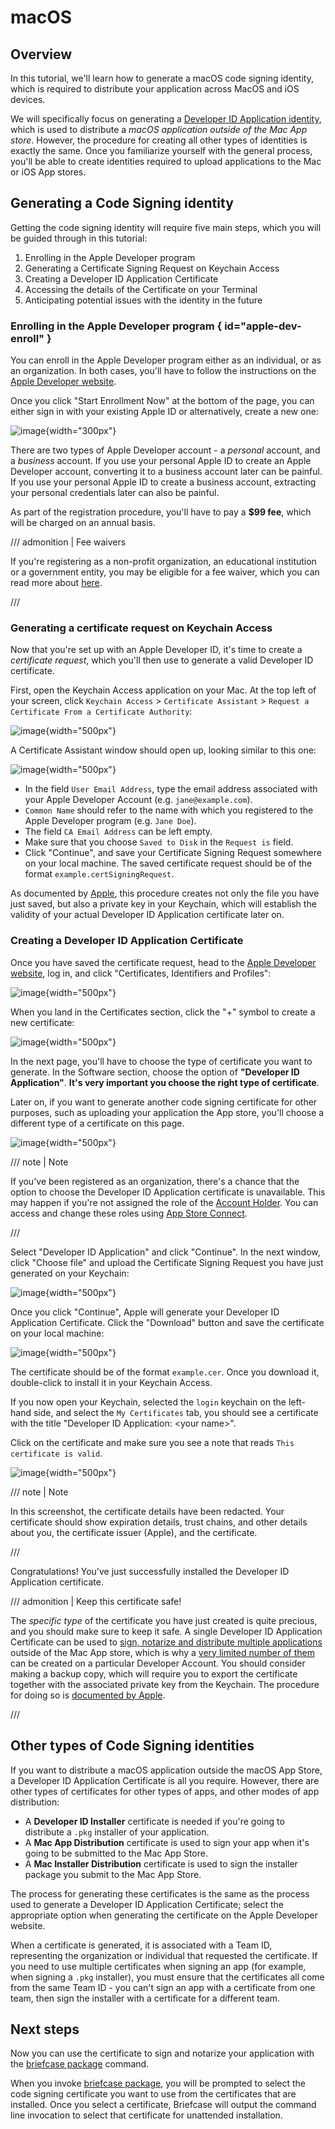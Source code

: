 # macOS

## Overview

In this tutorial, we'll learn how to generate a macOS code signing
identity, which is required to distribute your application across MacOS
and iOS devices.

We will specifically focus on generating a [Developer ID Application
identity](https://developer.apple.com/developer-id/), which is used to
distribute a *macOS application outside of the Mac App store*. However,
the procedure for creating all other types of identities is exactly the
same. Once you familiarize yourself with the general process, you'll be
able to create identities required to upload applications to the Mac or
iOS App stores.

## Generating a Code Signing identity

Getting the code signing identity will require five main steps, which
you will be guided through in this tutorial:

1.  Enrolling in the Apple Developer program
2.  Generating a Certificate Signing Request on Keychain Access
3.  Creating a Developer ID Application Certificate
4.  Accessing the details of the Certificate on your Terminal
5.  Anticipating potential issues with the identity in the future

### Enrolling in the Apple Developer program  { id="apple-dev-enroll" }

You can enroll in the Apple Developer program either as an individual,
or as an organization. In both cases, you'll have to follow the
instructions on the [Apple Developer
website](https://developer.apple.com/programs/enroll/).

Once you click "Start Enrollment Now" at the bottom of the page, you can
either sign in with your existing Apple ID or alternatively, create a
new one:

![image](images/AppleID.png){width="300px"}

There are two types of Apple Developer account - a *personal* account,
and a *business* account. If you use your personal Apple ID to create an
Apple Developer account, converting it to a business account later can
be painful. If you use your personal Apple ID to create a business
account, extracting your personal credentials later can also be painful.

As part of the registration procedure, you'll have to pay a **\$99
fee**, which will be charged on an annual basis.

/// admonition | Fee waivers

If you're registering as a non-profit organization, an educational
institution or a government entity, you may be eligible for a fee
waiver, which you can read more about
[here](https://developer.apple.com/help/account/membership/fee-waivers/).


///

### Generating a certificate request on Keychain Access

Now that you're set up with an Apple Developer ID, it's time to create a
*certificate request*, which you'll then use to generate a valid
Developer ID certificate.

First, open the Keychain Access application on your Mac. At the top left
of your screen, click `Keychain Access` \> `Certificate Assistant` \>
`Request a Certificate From a Certificate Authority`:

![image](images/Keychain_request1.png){width="500px"}

A Certificate Assistant window should open up, looking similar to this
one:

![image](images/Keychain_request2.png){width="500px"}

- In the field `User Email Address`, type the email address associated
  with your Apple Developer Account (e.g. `jane@example.com`).
- `Common Name` should refer to the name with which you registered to
  the Apple Developer program (e.g. `Jane Doe`).
- The field `CA Email Address` can be left empty.
- Make sure that you choose `Saved to Disk` in the `Request is` field.
- Click "Continue", and save your Certificate Signing Request somewhere
  on your local machine. The saved certificate request should be of the
  format `example.certSigningRequest`.

As documented by
[Apple](https://help.apple.com/xcode/mac/current/#/dev97211aeac), this
procedure creates not only the file you have just saved, but also a
private key in your Keychain, which will establish the validity of your
actual Developer ID Application certificate later on.

### Creating a Developer ID Application Certificate

Once you have saved the certificate request, head to the [Apple
Developer website](https://developer.apple.com/), log in, and click
"Certificates, Identifiers and Profiles":

![image](images/Certificates_Identifiers_Profiles.png){width="500px"}

When you land in the Certificates section, click the "+" symbol to
create a new certificate:

![image](images/Create_certificate.png){width="500px"}

In the next page, you'll have to choose the type of certificate you want
to generate. In the Software section, choose the option of **"Developer
ID Application"**. **It's very important you choose the right type of
certificate**.

Later on, if you want to generate another code signing certificate for
other purposes, such as uploading your application the App store, you'll
choose a different type of a certificate on this page.

![image](images/Choose_developerID_application.png){width="500px"}

/// note | Note

If you've been registered as an organization, there's a chance that the
option to choose the Developer ID Application certificate is
unavailable. This may happen if you're not assigned the role of the
[Account
Holder](https://developer.apple.com/documentation/security/notarizing-macos-software-before-distribution).
You can access and change these roles using [App Store
Connect](https://appstoreconnect.apple.com/login).

///

Select "Developer ID Application" and click "Continue". In the next
window, click "Choose file" and upload the Certificate Signing Request
you have just generated on your Keychain:

![image](images/Upload_certificate_request.png){width="500px"}

Once you click "Continue", Apple will generate your Developer ID
Application Certificate. Click the "Download" button and save the
certificate on your local machine:

![image](images/Download_certificate.png){width="500px"}

The certificate should be of the format `example.cer`. Once you download
it, double-click to install it in your Keychain Access.

If you now open your Keychain, selected the `login` keychain on the
left-hand side, and select the `My Certificates` tab, you should see a
certificate with the title "Developer ID Application: \<your name\>".

Click on the certificate and make sure you see a note that reads
`This certificate is valid`.

![image](images/Valid_certificate.png){width="500px"}

/// note | Note

In this screenshot, the certificate details have been redacted. Your
certificate should show expiration details, trust chains, and other
details about you, the certificate issuer (Apple), and the certificate.

///

Congratulations! You've just successfully installed the Developer ID
Application certificate.

/// admonition | Keep this certificate safe!

The *specific type* of the certificate you have just created is quite
precious, and you should make sure to keep it safe. A single Developer
ID Application Certificate can be used to [sign, notarize and distribute
multiple applications](https://developer.apple.com/forums/thread/657993)
outside of the Mac App store, which is why a [very limited number of
them](https://help.apple.com/xcode/mac/current/#/dev3a05256b8) can be
created on a particular Developer Account. You should consider making a
backup copy, which will require you to export the certificate together
with the associated private key from the Keychain. The procedure for
doing so is [documented by
Apple](https://support.apple.com/guide/keychain-access/import-and-export-keychain-items-kyca35961/mac).


///

## Other types of Code Signing identities

If you want to distribute a macOS application outside the macOS App
Store, a Developer ID Application Certificate is all you require.
However, there are other types of certificates for other types of apps,
and other modes of app distribution:

- A **Developer ID Installer** certificate is needed if you're going to
  distribute a `.pkg` installer of your application.
- A **Mac App Distribution** certificate is used to sign your app when
  it's going to be submitted to the Mac App Store.
- A **Mac Installer Distribution** certificate is used to sign the
  installer package you submit to the Mac App Store.

The process for generating these certificates is the same as the process
used to generate a Developer ID Application Certificate; select the
appropriate option when generating the certificate on the Apple
Developer website.

When a certificate is generated, it is associated with a Team ID,
representing the organization or individual that requested the
certificate. If you need to use multiple certificates when signing an
app (for example, when signing a `.pkg` installer), you must ensure that
the certificates all come from the same Team ID - you can't sign an app
with a certificate from one team, then sign the installer with a
certificate for a different team.

## Next steps

Now you can use the certificate to sign and notarize your application
with the
[briefcase package](reference/commands/package) command.

When you invoke
[briefcase package](reference/commands/package), you will be prompted to select the code signing certificate
you want to use from the certificates that are installed. Once you
select a certificate, Briefcase will output the command line invocation
to select that certificate for unattended installation.
